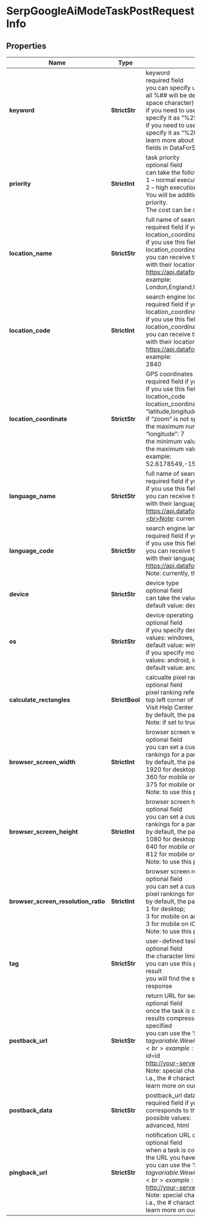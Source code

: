 # SerpGoogleAiModeTaskPostRequestInfo


## Properties

| Name | Type | Description | Notes |
|------------ | ------------- | ------------- | -------------|
**keyword** | **StrictStr** | keyword<br>required field<br>you can specify up to 700 characters in the keyword field<br>all %## will be decoded (plus character ‘+’ will be decoded to a space character)<br>if you need to use the “%” character for your keyword, please specify it as “%25”;<br>if you need to use the “+” character for your keyword, please specify it as “%2B”<br>learn more about rules and limitations of keyword and keywords fields in DataForSEO APIs in this Help Center article |[optional]|
**priority** | **StrictInt** | task priority<br>optional field<br>can take the following values:<br>1 – normal execution priority (set by default)<br>2 – high execution priority<br>You will be additionally charged for the tasks with high execution priority.<br>The cost can be calculated on the Pricing page. |[optional]|
**location_name** | **StrictStr** | full name of search engine location<br>required field if you don’t specify location_code or location_coordinate<br>if you use this field, you don’t need to specify location_code or location_coordinate<br>you can receive the list of available locations of the search engine with their location_name by making a separate request to the https://api.dataforseo.com/v3/serp/google/locations<br>example:<br>London,England,United Kingdom |[optional]|
**location_code** | **StrictInt** | search engine location code<br>required field if you don’t specify location_name or location_coordinate<br>if you use this field, you don’t need to specify location_name or location_coordinate<br>you can receive the list of available locations of the search engines with their location_code by making a separate request to the https://api.dataforseo.com/v3/serp/google/locations<br>example:<br>2840 |[optional]|
**location_coordinate** | **StrictStr** | GPS coordinates of a location<br>required field if you don’t specify location_name or location_code<br>if you use this field, you don’t need to specify location_name or location_code<br>location_coordinate parameter should be specified in the “latitude,longitude,zoom” format<br>if “zoom” is not specified, 9z will be applied as a default value<br>the maximum number of decimal digits for “latitude” and “longitude”: 7<br>the minimum value for “zoom”: 4z<br>the maximum value for “zoom”: 18z<br>example:<br>52.6178549,-155.352142,18z |[optional]|
**language_name** | **StrictStr** | full name of search engine language<br>required field if you don’t specify language_code;<br>if you use this field, you don’t need to specify language_code;<br>you can receive the list of available languages of the search engine with their language_name by making a separate request to the https://api.dataforseo.com/v3/serp/google/ai_mode/languages;<br>Note: currently, the only supported value is English |[optional]|
**language_code** | **StrictStr** | search engine language code<br>required field if you don’t specify language_name;<br>if you use this field, you don’t need to specify language_name;<br>you can receive the list of available languages of the search engine with their language_code by making a separate request to the https://api.dataforseo.com/v3/serp/google/ai_mode/languages<br>Note: currently, the only supported value is en |[optional]|
**device** | **StrictStr** | device type<br>optional field<br>can take the values:desktop, mobile<br>default value: desktop |[optional]|
**os** | **StrictStr** | device operating system<br>optional field<br>if you specify desktop in the device field, choose from the following values: windows, macos<br>default value: windows<br>if you specify mobile in the device field, choose from the following values: android, ios<br>default value: android |[optional]|
**calculate_rectangles** | **StrictBool** | calcualte pixel rankings for SERP elements in advanced results<br>optional field<br>pixel ranking refers to the distance between the result snippet and top left corner of the screen;<br>Visit Help Center to learn more>><br>by default, the parameter is set to false<br>Note: if set to true, the charge per task will be multiplied by 2 |[optional]|
**browser_screen_width** | **StrictInt** | browser screen width<br>optional field<br>you can set a custom browser screen width to calculate pixel rankings for a particular device;<br>by default, the parameter is set to:<br>1920 for desktop;<br>360 for mobile on android;<br>375 for mobile on iOS;<br>Note: to use this parameter, set calculate_rectangles to true |[optional]|
**browser_screen_height** | **StrictInt** | browser screen height<br>optional field<br>you can set a custom browser screen height to calculate pixel rankings for a particular device;<br>by default, the parameter is set to:<br>1080 for desktop;<br>640 for mobile on android;<br>812 for mobile on iOS;<br>Note: to use this parameter, set calculate_rectangles to true |[optional]|
**browser_screen_resolution_ratio** | **StrictInt** | browser screen resolution ratio<br>optional field<br>you can set a custom browser screen resolution ratio to calculate pixel rankings for a particular device;<br>by default, the parameter is set to:<br>1 for desktop;<br>3 for mobile on android;<br>3 for mobile on iOS;<br>Note: to use this parameter, set calculate_rectangles to true |[optional]|
**tag** | **StrictStr** | user-defined task identifier<br>optional field<br>the character limit is 255<br>you can use this parameter to identify the task and match it with the result<br>you will find the specified tag value in the data object of the response |[optional]|
**postback_url** | **StrictStr** | return URL for sending task results<br>optional field<br>once the task is completed, we will send a POST request with its results compressed in the gzip format to the postback_url you specified<br>you can use the ‘$id’ string as a $id variable and ‘$tag’ as urlencoded $tag variable. We will set the necessary values before sending the request.<br>example:<br>http://your-server.com/postbackscript?id=$id<br>http://your-server.com/postbackscript?id=$id&tag=$tag<br>Note: special characters in postback_url will be urlencoded;<br>i.a., the # character will be encoded into %23<br>learn more on our Help Center |[optional]|
**postback_data** | **StrictStr** | postback_url datatype<br>required field if you specify postback_url<br>corresponds to the function you used for setting a task<br>possible values:<br>advanced, html |[optional]|
**pingback_url** | **StrictStr** | notification URL of a completed task<br>optional field<br>when a task is completed we will notify you by GET request sent to the URL you have specified<br>you can use the ‘$id’ string as a $id variable and ‘$tag’ as urlencoded $tag variable. We will set the necessary values before sending the request.<br>example:<br>http://your-server.com/pingscript?id=$id<br>http://your-server.com/pingscript?id=$id&tag=$tag<br>Note: special characters in pingback_url will be urlencoded;<br>i.a., the # character will be encoded into %23<br>learn more on our Help Center |[optional]|